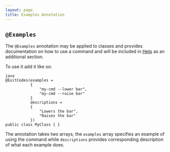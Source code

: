```yaml
---
layout: page
title: Examples Annotation
---
```


## `@Examples`

The `@Examples` annotation may be applied to classes and provides documentation on how to use a command and will be included in [Help](../help/) as an additional section.

To use it add it like so:

```
java
@ExitCodes(examples = 
           { 
               "my-cmd --lower bar",
               "my-cmd --raise bar"
           }
           descriptions = 
           {
               "Lowers the bar",
               "Raises the bar" 
           })
public class MyClass { }
```

The annotation takes two arrays, the `examples` array specifies an example of using the command while `descriptions` provides corresponding description of what each example does.